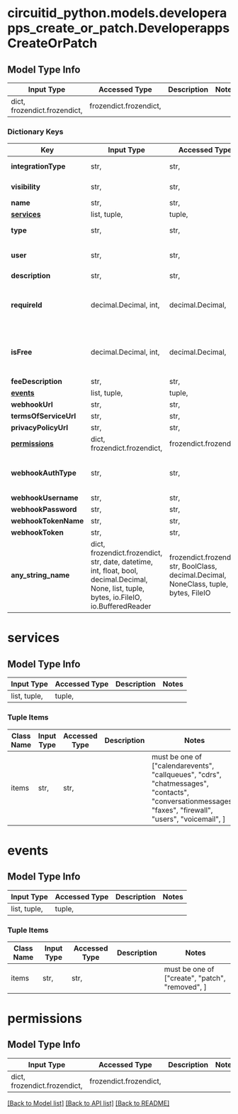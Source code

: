 # circuitid_python.models.developerapps_create_or_patch.DeveloperappsCreateOrPatch

## Model Type Info
Input Type | Accessed Type | Description | Notes
------------ | ------------- | ------------- | -------------
dict, frozendict.frozendict,  | frozendict.frozendict,  |  | 

### Dictionary Keys
Key | Input Type | Accessed Type | Description | Notes
------------ | ------------- | ------------- | ------------- | -------------
**integrationType** | str,  | str,  |  | must be one of ["webhook", "client", ] 
**visibility** | str,  | str,  |  | must be one of ["private", "public", ] 
**name** | str,  | str,  |  | 
**[services](#services)** | list, tuple,  | tuple,  |  | 
**type** | str,  | str,  |  | must be one of ["events", ] 
**user** | str,  | str,  | ObjectId (unique 12 bytes ID) | 
**description** | str,  | str,  |  | [optional] 
**requireId** | decimal.Decimal, int,  | decimal.Decimal,  |  | [optional] must be one of [1, 0, ] if omitted the server will use the default value of 0value must be a 32 bit integer
**isFree** | decimal.Decimal, int,  | decimal.Decimal,  |  | [optional] must be one of [1, 0, ] if omitted the server will use the default value of 1value must be a 32 bit integer
**feeDescription** | str,  | str,  |  | [optional] 
**[events](#events)** | list, tuple,  | tuple,  |  | [optional] 
**webhookUrl** | str,  | str,  |  | [optional] 
**termsOfServiceUrl** | str,  | str,  |  | [optional] 
**privacyPolicyUrl** | str,  | str,  |  | [optional] 
**[permissions](#permissions)** | dict, frozendict.frozendict,  | frozendict.frozendict,  |  | [optional] 
**webhookAuthType** | str,  | str,  |  | [optional] must be one of ["header", "usernameAndPassword", ] 
**webhookUsername** | str,  | str,  |  | [optional] 
**webhookPassword** | str,  | str,  |  | [optional] 
**webhookTokenName** | str,  | str,  |  | [optional] 
**webhookToken** | str,  | str,  |  | [optional] 
**any_string_name** | dict, frozendict.frozendict, str, date, datetime, int, float, bool, decimal.Decimal, None, list, tuple, bytes, io.FileIO, io.BufferedReader | frozendict.frozendict, str, BoolClass, decimal.Decimal, NoneClass, tuple, bytes, FileIO | any string name can be used but the value must be the correct type | [optional]

# services

## Model Type Info
Input Type | Accessed Type | Description | Notes
------------ | ------------- | ------------- | -------------
list, tuple,  | tuple,  |  | 

### Tuple Items
Class Name | Input Type | Accessed Type | Description | Notes
------------- | ------------- | ------------- | ------------- | -------------
items | str,  | str,  |  | must be one of ["calendarevents", "callqueues", "cdrs", "chatmessages", "contacts", "conversationmessages", "faxes", "firewall", "users", "voicemail", ] 

# events

## Model Type Info
Input Type | Accessed Type | Description | Notes
------------ | ------------- | ------------- | -------------
list, tuple,  | tuple,  |  | 

### Tuple Items
Class Name | Input Type | Accessed Type | Description | Notes
------------- | ------------- | ------------- | ------------- | -------------
items | str,  | str,  |  | must be one of ["create", "patch", "removed", ] 

# permissions

## Model Type Info
Input Type | Accessed Type | Description | Notes
------------ | ------------- | ------------- | -------------
dict, frozendict.frozendict,  | frozendict.frozendict,  |  | 

[[Back to Model list]](../../README.md#documentation-for-models) [[Back to API list]](../../README.md#documentation-for-api-endpoints) [[Back to README]](../../README.md)

